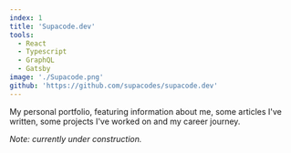 ```yaml
---
index: 1
title: 'Supacode.dev'
tools:
  - React
  - Typescript
  - GraphQL
  - Gatsby
image: './Supacode.png'
github: 'https://github.com/supacodes/supacode.dev'
---
```


My personal portfolio, featuring information about me, some articles I've written, some projects I've worked on and my career journey.

_Note: currently under construction._
